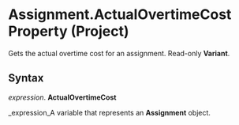 
# Assignment.ActualOvertimeCost Property (Project)

Gets the actual overtime cost for an assignment. Read-only  **Variant**.


## Syntax

 _expression_. **ActualOvertimeCost**

 _expression_A variable that represents an  **Assignment** object.

